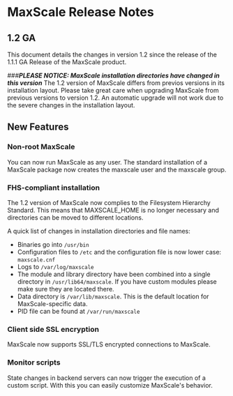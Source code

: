 # MaxScale Release Notes

## 1.2 GA

This document details the changes in version 1.2 since the release of the 1.1.1 GA Release of the MaxScale product.

###***PLEASE NOTICE: MaxScale installation directories have changed in this version***
The 1.2 version of MaxScale differs from previos versions in its installation layout. Please take great care when upgrading MaxScale from previous versions to version 1.2. An automatic upgrade will not work due to the severe changes in the installation layout.

## New Features

### Non-root MaxScale
You can now run MaxScale as any user. The standard installation of a MaxScale package now creates the maxscale user and the maxscale group.

### FHS-compliant installation
The 1.2 version of MaxScale now complies to the Filesystem Hierarchy Standard. This means that MAXSCALE_HOME is no longer necessary and directories can be moved to different locations.

A quick list of changes in installation directories and file names:

  * Binaries go into `/usr/bin`
  * Configuration files to `/etc` and the configuration file is now lower case: `maxscale.cnf`
  * Logs to `/var/log/maxscale`
  * The module and library directory have been combined into a single directory in `/usr/lib64/maxscale`. If you have custom modules please make sure they are located there.
  * Data directory is `/var/lib/maxscale`. This is the default location for MaxScale-specific data.
  * PID file can be found at `/var/run/maxscale`

### Client side SSL encryption
MaxScale now supports SSL/TLS encrypted connections to MaxScale.

### Monitor scripts
State changes in backend servers can now trigger the execution of a custom script. With this you can easily customize MaxScale's behavior.
